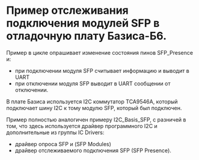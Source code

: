 ﻿# Пример отслеживания подключения модулей SFP в отладочную плату Базиса-Б6.

Пример в цикле опрашивает изменение состояния пинов SFP_Presence и: 
  * при подключении модуля SFP считывает информацию и выводит в UART
  * при отключении модуля SFP выводит в UART сообщении от отключении.

В плате Базиса используется I2C коммутатор TCA9546А, который подключает шину I2C к тому модулю SFP, который был подключен. 

Пример полностью аналогичен примеру I2C_Basis_SFP, с разничей в том, что здесь используется драйвер программного I2C и дополнительные из группы IC Drivers:
  * драйвер опроса SFP и (SFP Modules)
  * драйвер отслеживаемого подключения SFP (SFP Presence).





